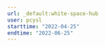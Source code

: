 ```yaml
---
url: _default:white-space-hub
user: pcysl
starttime: "2022-04-25"
endtime: "2022-06-25"
---
```

<reserve />